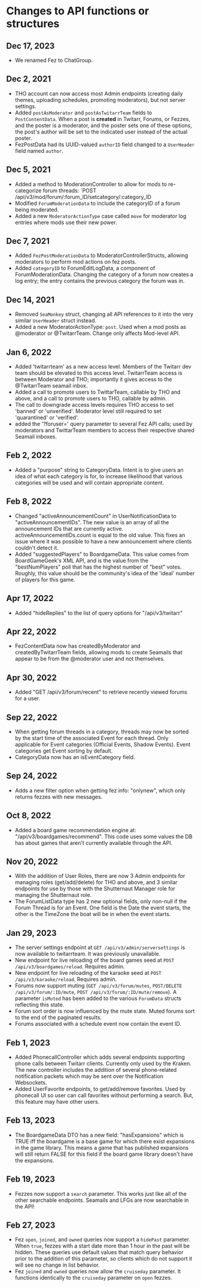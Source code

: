 #  Changes to API functions or structures

## Dec 17, 2023
* We renamed Fez to ChatGroup.

## Dec 2, 2021

* THO account can now access most Admin endpoints (creating daily themes, uploading schedules, promoting moderators), but not server settings.
* Added `postAsModerator` and `postAsTwitarrTeam` fields to `PostContentData`. When a post is **created** in Twitarr, Forums, or Fezzes,
and the poster is a moderator, and the poster sets one of these options, the post's author will be set to the indicated user instead of the 
actual poster.
* FezPostData had its UUID-valued `authorID` field changed to a `UserHeader` field named `author`.

## Dec 5, 2021

* Added a method to ModerationController to allow for mods to re-categorize forum threads: `POST /api/v3/mod/forum/:forum_ID/setcategory/:category_ID
* Modified `ForumModerationData` to include the categoryID of a forum being moderated.
* Added a new `ModeratorActionType` case called `move` for moderator log entries where mods use their new power.

## Dec 7, 2021

* Added `FezPostModerationData` to ModeratorControllerStructs, allowing moderators to perform mod actions on fez posts.
* Added `categoryID` to ForumEditLogData, a component of ForumModerationData. Changing the category of a forum now creates a log entry;
the entry contains the previous category the forum was in.

## Dec 14, 2021

* Removed `SeaMonkey` struct, changing all API references to it into the very similar `UserHeader` struct instead.
* Added a new ModeratorActionType: `post`. Used when a mod posts as @moderator or @TwitarrTeam. Change only affects Mod-level API.

## Jan 6, 2022

* Added 'twitarrteam' as a new access level. Members of the Twitarr dev team should be elevated to this access level. TwitarrTeam
access is between Moderator and THO; importantly it gives access to the @TwitarrTeam seamail inbox.
* Added a call to promote users to TwittarTeam, callable by THO and above, and a call to promote users to THO, callable by admin.
* The call to downgrade access levels requires THO access to set 'banned' or 'unverified'. Moderator level still required to set
'quarantined' or 'verified'.
* added the '?foruser=' query parameter to several Fez API calls; used by moderators and TwittarTeam members to access their 
respective shared Seamail inboxes. 

## Feb 2, 2022

* Added a "purpose" string to CategoryData. Intent is to give users an idea of what each category is for, to increase likelihood
that various categories will be used and will contain appropriate content. 

## Feb 8, 2022

* Changed "activeAnnouncementCount" in UserNotificationData to "activeAnnouncementIDs". The new value is an array of all the 
announcement IDs that are currently active. activeAnnouncementIDs.count is equal to the old value. This fixes an issue where
it was possible to have a new announcement where clients couldn't detect it.
* Added "suggestedPlayers" to BoardgameData. This value comes from BoardGameGeek's XML API, and is the value from the "bestNumPlayers"
poll that has the highest number of "best" votes. Roughly, this value should be the community's idea of the 'ideal' number of players
for this game.

## Apr 17, 2022

* Added "hideReplies" to the list of query options for "/api/v3/twitarr" 

## Apr 22, 2022

* FezContentData now has createdByModerator and createdByTwitarrTeam fields, allowing mods to create Seamails that appear to be
from the @moderator user and not themselves.

## Apr 30, 2022

* Added "GET /api/v3/forum/recent" to retrieve recently viewed forums for a user.

## Sep 22, 2022

* When getting forum threads in a category, threads may now be sorted by the start time of the associated Event for each thread.
Only applicable for Event categories (Official Events, Shadow Events). Event categories get Event sorting by default.
* CategoryData now has an isEventCategory field. 

## Sep 24, 2022

* Adds a new filter option when getting fez info: "onlynew", which only returns fezzes with new messages.

## Oct 8, 2022

* Added a board game recommendation engine at: "/api/v3/boardgames/recommend". This code uses some values the DB has about games that
aren't currently available through the API.

## Nov 20, 2022

* With the addition of User Roles, there are now 3 Admin endpoints for managing roles (get/add/delete) for THO and above,
and 3 similar endpoints for use by those with the Shutternaut Manager role for managing the Shutternaut role.
* The ForumListData type has 2 new optional fields, only non-null if the Forum Thread is for an Event. One field is the Date
the event starts, the other is the TimeZone the boat will be in when the event starts.

## Jan 29, 2023

* The server settings endpoint at `GET /api/v3/admin/serversettings` is now available to twitarrteam. It was previously unavailable.
* New endpoint for live reloading of the board games seed at `POST /api/v3/boardgames/reload`. Requires admin.
* New endpoint for live reloading of the karaoke seed at `POST /api/v3/karaoke/reload`. Requires admin.
* Forums now support muting (`GET /api/v3/forum/mutes`, `POST/DELETE /api/v3/forum/:ID/mute`, `POST /api/v3/forum/:ID/mute/remove`). A parameter `isMuted` has been added to the various `ForumData` structs reflecting this state.
* Forum sort order is now influenced by the mute state. Muted forums sort to the end of the paginated results.
* Forums associated with a schedule event now contain the event ID.

## Feb 1, 2023

* Added PhonecallController which adds several endpoints supporting phone calls between Twitarr clients. Currently only used by the Kraken.
The new controller includes the addition of several phone-related notification packets which may be sent over the Notification Websockets.
* Added UserFavorite endpoints, to get/add/remove favorites. Used by phonecall UI so user can call favorites without performing a search.
But, this feature may have other users.

## Feb 13, 2023

* The BoardgameData DTO has a new field: "hasExpansions" which is TRUE iff the boardgame is a base game for which there exist expansions
in the game library. This means a game that has published expansions will still return FALSE for this field if the board game library
doesn't have the expansions.

## Feb 19, 2023

* Fezzes now support a `search` parameter. This works just like all of the other searchable endpoints. Seamails and LFGs are now searchable in the API!

## Feb 27, 2023

* Fez `open`, `joined`, and `owned` queries now support a `hidePast` parameter. When `true`, fezzes with a start date more than 1 hour in the past will be hidden. These queries use default values that match query behavior prior to the addition of this parameter, so clients which do not support it will see no change in list behavior.
* Fez `joined` and `owned` queries now allow the `cruiseday` parameter. It functions identically to the `cruiseday` parameter on `open` fezzes.
